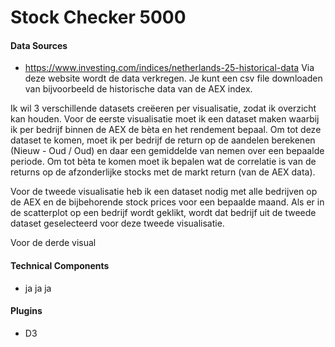# Stock Checker 5000
#### Data Sources
- https://www.investing.com/indices/netherlands-25-historical-data
Via deze website wordt de data verkregen. Je kunt een csv file downloaden van bijvoorbeeld de historische data van de AEX index.

Ik wil 3 verschillende datasets creëeren per visualisatie, zodat ik overzicht kan houden. Voor de eerste visualisatie moet ik een dataset maken waarbij ik per bedrijf binnen de AEX de bèta en het rendement bepaal. Om tot deze dataset te komen, moet ik per bedrijf de return op de aandelen berekenen (Nieuw - Oud / Oud) en daar een gemiddelde van nemen over een bepaalde periode. Om tot bèta te komen moet ik bepalen wat de correlatie is van de returns op de afzonderlijke stocks met de markt return (van de AEX data).

Voor de tweede visualisatie heb ik een dataset nodig met alle bedrijven op de AEX en de bijbehorende stock prices voor een bepaalde maand. Als er in de scatterplot op een bedrijf wordt geklikt, wordt dat bedrijf uit de tweede dataset geselecteerd voor deze tweede visualisatie.

Voor de derde visual

#### Technical Components
- ja ja ja
#### Plugins
- D3
